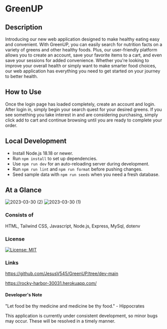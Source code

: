 # GreenUP

## Description

Introducing our new web application designed to make healthy eating easy and convenient. With GreenUP, you can easily search for nutrition facts on a variety of greens and other healthy foods. Plus, our user-friendly platform allows you to create an account, save your favorite items to a cart, and even save your sessions for added convenience. Whether you're looking to improve your overall health or simply want to make smarter food choices, our web application has everything you need to get started on your journey to better health.

## How to Use

Once the login page has loaded completely, create an account and login. After login in, simply begin your search quest for your desired greens. If you see something you take interest in and
are considering purchasing, simply click add to cart and continue browsing until you are ready to complete your order.

## Local Development

- Install Node.js 18.18 or newer.
- Run `npm install` to set up dependencies.
- Use `npm run dev` for an auto-reloading server during development.
- Run `npm run lint` and `npm run format` before pushing changes.
- Seed sample data with `npm run seeds` when you need a fresh database.

## At a Glance

![2023-03-30 (2)](https://user-images.githubusercontent.com/117941643/228959468-be5db626-5ad2-44c6-8966-f8d9a5915ad1.png)
![2023-03-30 (1)](https://user-images.githubusercontent.com/117941643/228959504-bc6f7b16-fe1c-418c-b694-e5493f9d6bf0.png)

### Consists of

HTML, Tailwind CSS, Javascript, Node.js, Express, MySql, dotenv

### License

[![License: MIT](https://img.shields.io/badge/License-MIT-yellow.svg)](https://opensource.org/licenses/MIT)

### Links

https://github.com/JesusV545/GreenUP/tree/dev-main

https://rocky-harbor-30031.herokuapp.com/

#### Developer's Note

"Let food be thy medicine and medicine be thy food." - Hippocrates

This application is currently under consistent development, so minor bugs may occur. These will be resolved in a timely manner.
